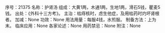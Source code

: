 序号：21375
名称：护肾汤
组成：大黄1两，木通1两，生地1两，滑石5钱，瞿麦5钱。
出处：《外科十三方考》。
主治：枯痔核时，虑生他症，及用枯药时灼坏肾根者。
加减：None
功效：None
用法用量：每服4钱，水煎服。
制备方法：上为末。
临床应用：None
各家论述：None
用药禁忌：None
附注：None
